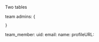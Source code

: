 
Two tables

team
    admins: {
            
    } 

team_member:
    uid:
    email: 
    name:
    profileURL: 
    
